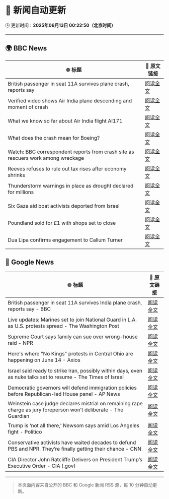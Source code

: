 # 🧠 新闻自动更新

🕒 更新时间：**2025年06月13日 00:22:50（北京时间）**

---

## 🌍 BBC News

| 🌐 标题 | 🔗 原文链接 |
|--------|-------------|
| British passenger in seat 11A survives plane crash, reports say | [阅读全文](https://www.bbc.com/news/articles/ce3v6drp96zo) |
| Verified video shows Air India plane descending and moment of crash | [阅读全文](https://www.bbc.com/news/videos/cy4kxq9e9gqo) |
| What we know so far about Air India flight AI171 | [阅读全文](https://www.bbc.com/news/articles/c5y5nq170z4o) |
| What does the crash mean for Boeing? | [阅读全文](https://www.bbc.com/news/articles/cje7542k0gno) |
| Watch: BBC correspondent reports from crash site as rescuers work among wreckage | [阅读全文](https://www.bbc.com/news/videos/c74qpwg7pwno) |
| Reeves refuses to rule out tax rises after economy shrinks | [阅读全文](https://www.bbc.com/news/articles/cy5e6ly9qq3o) |
| Thunderstorm warnings in place as drought declared for millions | [阅读全文](https://www.bbc.com/news/articles/c14k6vp62zxo) |
| Six Gaza aid boat activists deported from Israel | [阅读全文](https://www.bbc.com/news/articles/cx273w1032yo) |
| Poundland sold for £1 with shops set to close | [阅读全文](https://www.bbc.com/news/articles/c36594lr29ko) |
| Dua Lipa confirms engagement to Callum Turner | [阅读全文](https://www.bbc.com/news/articles/c3d4jlgpg30o) |

## 📰 Google News

| 🌐 标题 | 🔗 原文链接 |
|--------|-------------|
| British passenger in seat 11A survives India plane crash, reports say - BBC | [阅读全文](https://news.google.com/rss/articles/CBMiWkFVX3lxTE9CZVpXMV9lbm9yQlB5bG9jNEE5V01FRWd3WUtiWWFZcExoa3RfaXZkblZWWi1qUlMyRGFYOEprMHNfcDdyc0V0NkhMT3JxZEFMUzRyM1lKbXpHUdIBX0FVX3lxTFAzOHhkZWZ2UXJtV1VjVFVtY2ktRDFXTlVkMTFNM096ZEJaWUZUVGlMbkk3YlJKUnpUWXAtRWxxV09GUGw3eTVjVGdhdUYyVkZjOTFhbjE1d0drakRnNzI0?oc=5) |
| Live updates: Marines set to join National Guard in L.A. as U.S. protests spread - The Washington Post | [阅读全文](https://news.google.com/rss/articles/CBMijAFBVV95cUxQVW1ENmNIVmJVN2lTTVVXMDVRYm05ZE1ocjd3U252MDNLcUZSRG9lemQ3T0N1OGhSZmhFYVowTHA3bGtvU2V1OExiaGVEWGtkeENTUFpldm51Yl9KRlgwX1FnWjd3OUgxYXZsV2xSNnUwcnc4dWpSMmYtVkN2UHV2dmlNeEVLYTd6M2hqWQ?oc=5) |
| Supreme Court says family can sue over wrong-house raid - NPR | [阅读全文](https://news.google.com/rss/articles/CBMihgFBVV95cUxQZG1WbmxRTmdod25vb0J5bWdLb29OWVpZZ3ctQmgxUUx5T1Bfd2VEVjE0UnJMRjVReC1PdzEyeEpkNWZWeHFmMWlVaDNMcDU5RVN1Qk94Z090ZFIwN2RJTURMcHJUZ3lpU0FaZlYtaElTUFBsS2NrSUFEOHI2YkM5TkNvZ1RHZw?oc=5) |
| Here's where "No Kings" protests in Central Ohio are happening on June 14 - Axios | [阅读全文](https://news.google.com/rss/articles/CBMilwFBVV95cUxOb2lDZnBYb3UyMm9iVXpKUEc1elk5UjFFSFBTM0h1aTBvMkFzRVp3UmJ2NEMxd25WM0JHSHZoX0l5TFN4cWtyZXpFNHFJVl9NU2xScE8xRW40RWE4NTFoM0F4anY1ZlQ3Q1JxbzhtY1RYVksxRmxCMUQxcW1tQXFReDNTYVN0QlVYNGdzQ3l3b0tpVTBCV2tz?oc=5) |
| Israel said ready to strike Iran, possibly within days, even as nuke talks set to resume - The Times of Israel | [阅读全文](https://news.google.com/rss/articles/CBMiuAFBVV95cUxONDlTZnBZNGEzM2NXMTZKYjRpZ3lZSWFRbV95YmYzRWctT1pRaEtnVl9QdEcyaWRIRmxDdWNuSkZacE85TS00Q1hqcXMyNkxsUUgzQno4UHNQcWl1MFlRUmtscUNoM3g4MTlPd05MVXFZYWZxZ3BnRDJkdV8wWXNuTWxoZkV4N1JmQnllbTBOem1ZamJNQllfUlBOYzg1REp6NGhEN2wyTTdSSWNGSnc5NFIwRFlvS19N0gG-AUFVX3lxTE8wdHR0OXdvNEZmTDI0RTlJSmNqU2RCdnhmOUZtam1LRVFFUWlhRjYxNHd3LXJsdU4wSzhkVEdSdDBJa0IwcmtLZ3MyeGNHS3RZa1pvZTQ2aVUwaU9LZ2ZfWGVFMU9uSUVIczVLXzd6aGFwV0FlSk1VSVhtUDR2Vkc0YU01NWctTEVPbkFXRVZfeVMwT3ZFSk5obkt3S1JfWVZ1ZW9HejktMEtHOTBxaUdTdGFHVTBxVHF6OWFnX2c?oc=5) |
| Democratic governors will defend immigration policies before Republican-led House panel - AP News | [阅读全文](https://news.google.com/rss/articles/CBMipgFBVV95cUxNZmwxRDRVMjlNRzBrMmRQUW42dHhPX0lsRS1neXBKLXhGT0RnZUpmejFDeXExN1U0QWxsSEhodkU2dzIzQkFPQ1d0djV4V0FibGQ4RVk5UGlOM1pncEU2eVltWmlyQmc2bUVCZ1BpcEJhYkZnSFJlTWRJNkFzVVZBMWZ6MWFOZExlcVdkaG5qVmR0RmVFWUgzT0RNSkxPQmx2YUNhOEh3?oc=5) |
| Weinstein case judge declares mistrial on remaining rape charge as jury foreperson won’t deliberate - The Guardian | [阅读全文](https://news.google.com/rss/articles/CBMifkFVX3lxTE0xSTJpb25WYURZNDg5SS03ZXM5SHM5cXpPNTh0eEJvOVQ1dUFrMHJ3WEVaYUdGeGlvdmlhTFhjMHIxNnRtc3ZBbk9pVGlSTmZycnd5dWMxUUdPYTFNMGY1OV81SnY1VlZrbXFCd0VuQlBDaTB3UkhxaWxiYnpuUQ?oc=5) |
| Trump is ‘not all there,’ Newsom says amid Los Angeles fight - Politico | [阅读全文](https://news.google.com/rss/articles/CBMigwFBVV95cUxORWxWaHVUaFR5emdZWjlTTkN3TXVtOHdPaFpaSGNUNktrYUJENkdndVAta205VmlnZ0hMUERtdW5Hal91aDVCRzVnRUZKaUhJWFIzdWJHNnBqZ3JmcF82aUdPdUdfdGx5YXE3bEhFS3ZENWMxRm9YeEVWT2FXdkd0NzNxYw?oc=5) |
| Conservative activists have waited decades to defund PBS and NPR. They’re finally getting their chance - CNN | [阅读全文](https://news.google.com/rss/articles/CBMikgFBVV95cUxNUUJ2d3VHRFE3QXJqc0J3aVBoakRxektZR25ndi02S3ZZSFBOOHBwY1FFREdoaGJscXNrU21VaFBQN29sTWVmd3R1RUZDVXdRaU01UWNQQ2RNUTM0ZF82UzRaczJGODE3NnVxdjNRZFdkYlNlRFJFRy1Oandxbjl6NE1yNnBxM21XTjZCcF81WE93QdIBlwFBVV95cUxPWjU3YWs5dk1LY2tsaVI2ODF6dlUyMXpTc29mX2x5VEVyekFyUmRmUlBWbDc0Zm1nMmNCNGJRT0RrZklRUEQ0b1d5LXg3VU1RS3RlYzViUEEzMWdaYWcwdXNRYTNlYks5MlZnS1V0ZjFtdDI5ZzZweEdYUUJibWk4TUx1SllKREVGb1ZJTXcza1pWVlFBbXdv?oc=5) |
| CIA Director John Ratcliffe Delivers on President Trump’s Executive Order - CIA (.gov) | [阅读全文](https://news.google.com/rss/articles/CBMiqwFBVV95cUxQSlhIWElUOEFTQTNTZXpmUjlxRm1HeGxEYTlzd0s0enZHdklrZkc5M3pnbWtXLVJLWmNzSF84UUlYZ1JrajdDOFcwWkwyNkx2RW1SMjdlQW9UR1JadDZzM3JIcWJJbGhXcmRaTlB5TjJSZ2VEd1B2eG9lM0ZEUmQ5NExVWF8wYVhGbXFlaXJ1M3RxdkFSUjBOMmE2WE5OZXlxcEVIcTdtU1NLZUk?oc=5) |

---
> 本页面内容来自公开的 BBC 和 Google 新闻 RSS 源，每 10 分钟自动更新。